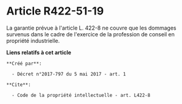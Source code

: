 # Article R422-51-19

La garantie prévue à l'article L. 422-8 ne couvre que les dommages survenus dans le cadre de l'exercice de la profession de
conseil en propriété industrielle.

**Liens relatifs à cet article**

	**Créé par**:

	  - Décret n°2017-797 du 5 mai 2017 - art. 1

	**Cite**:

	  - Code de la propriété intellectuelle - art. L422-8
